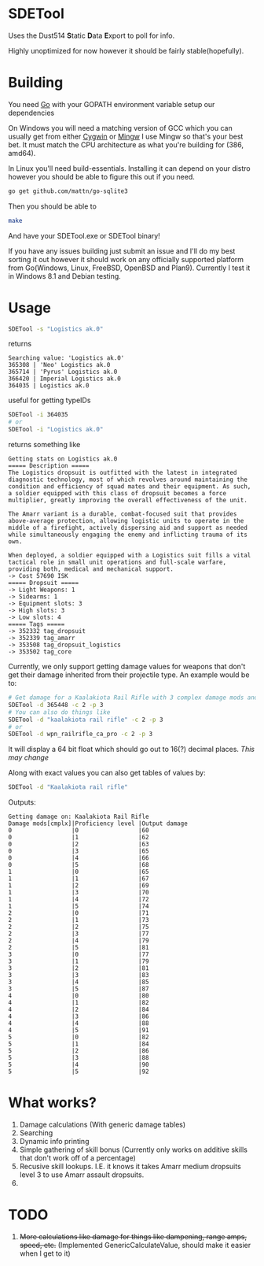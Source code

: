 SDETool
=======

Uses the Dust514 **S**tatic **D**ata **E**xport to poll for info.

Highly unoptimized for now however it should be fairly stable(hopefully).


Building
========
You need [Go](http://golang.org) with your GOPATH environment variable setup our dependencies

On Windows you will need a matching version of GCC which you can usually get from either [Cygwin](http://www.cygwin.com/) or [Mingw](http://www.mingw.org/)  I use Mingw so that's your best bet.  It must match the CPU architecture as what you're building for (386, amd64).

In Linux you'll need build-essentials.  Installing it can depend on your distro however you should be able to figure this out if you need.
``` bash
go get github.com/mattn/go-sqlite3
```
Then you should be able to
``` bash
make
```
And have your SDETool.exe or SDETool binary!

If you have any issues building just submit an issue and I'll do my best sorting it out however it should work on any officially supported platform from Go(Windows, Linux, FreeBSD, OpenBSD and Plan9).  Currently I test it in Windows 8.1 and Debian testing.

Usage
=====

``` bash
SDETool -s "Logistics ak.0"
```

returns

```
Searching value: 'Logistics ak.0'
365308 | 'Neo' Logistics ak.0
365714 | 'Pyrus' Logistics ak.0
366420 | Imperial Logistics ak.0
364035 | Logistics ak.0
```

useful for getting typeIDs

``` bash
SDETool -i 364035
# or
SDETool -i "Logistics ak.0"
```

returns something like

```
Getting stats on Logistics ak.0
===== Description =====
The Logistics dropsuit is outfitted with the latest in integrated diagnostic technology, most of which revolves around maintaining the condition and efficiency of squad mates and their equipment. As such, a soldier equipped with this class of dropsuit becomes a force multiplier, greatly improving the overall effectiveness of the unit.

The Amarr variant is a durable, combat-focused suit that provides above-average protection, allowing logistic units to operate in the middle of a firefight, actively dispersing aid and support as needed while simultaneously engaging the enemy and inflicting trauma of its own.

When deployed, a soldier equipped with a Logistics suit fills a vital tactical role in small unit operations and full-scale warfare, providing both, medical and mechanical support.
-> Cost 57690 ISK
===== Dropsuit =====
-> Light Weapons: 1
-> Sidearms: 1
-> Equipment slots: 3
-> High slots: 3
-> Low slots: 4
===== Tags =====
-> 352332 tag_dropsuit
-> 352339 tag_amarr
-> 353508 tag_dropsuit_logistics
-> 353502 tag_core
```

Currently, we only support getting damage values for weapons that don't get their damage inherited from their projectile type.  An example would be to:
``` bash
# Get damage for a Kaalakiota Rail Rifle with 3 complex damage mods and proficiency level 3
SDETool -d 365448 -c 2 -p 3
# You can also do things like
SDETool -d "kaalakiota rail rifle" -c 2 -p 3
# or
SDETool -d wpn_railrifle_ca_pro -c 2 -p 3
```

It will display a 64 bit float which should go out to 16(?) decimal places.  _This may change_

Along with exact values you can also get tables of values by:
``` bash
SDETool -d "Kaalakiota rail rifle"
```
Outputs:
``` 
Getting damage on: Kaalakiota Rail Rifle
Damage mods[cmplx]|Proficiency level |Output damage     
0                 |0                 |60                
0                 |1                 |62                
0                 |2                 |63                
0                 |3                 |65                
0                 |4                 |66                
0                 |5                 |68                
1                 |0                 |65                
1                 |1                 |67                
1                 |2                 |69                
1                 |3                 |70                
1                 |4                 |72                
1                 |5                 |74                
2                 |0                 |71                
2                 |1                 |73                
2                 |2                 |75                
2                 |3                 |77                
2                 |4                 |79                
2                 |5                 |81                
3                 |0                 |77                
3                 |1                 |79                
3                 |2                 |81                
3                 |3                 |83                
3                 |4                 |85                
3                 |5                 |87                
4                 |0                 |80                
4                 |1                 |82                
4                 |2                 |84                
4                 |3                 |86                
4                 |4                 |88                
4                 |5                 |91                
5                 |0                 |82                
5                 |1                 |84                
5                 |2                 |86                
5                 |3                 |88                
5                 |4                 |90                
5                 |5                 |92               
```

What works?
===========
1. Damage calculations (With generic damage tables)
2. Searching
3. Dynamic info printing
4. Simple gathering of skill bonus (Currently only works on additive skills that don't work off of a percentage)
5. Recusive skill lookups. I.E. it knows it takes Amarr medium dropsuits level 3 to use Amarr assault dropsuits.
6. 

TODO
====

1. <del>More calculations like damage for things like dampening, range amps, speed, etc.</del>  (Implemented GenericCalculateValue, should make it easier when I get to it)
